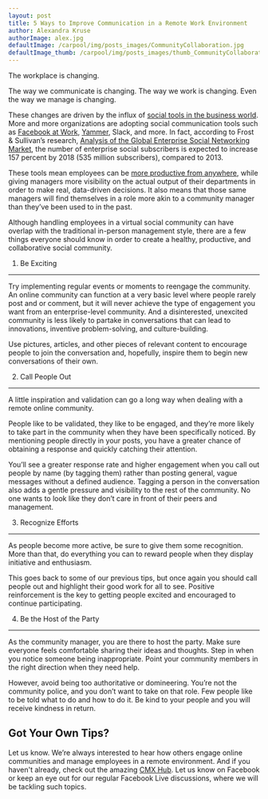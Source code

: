 ```yaml
---
layout: post
title: 5 Ways to Improve Communication in a Remote Work Environment
author: Alexandra Kruse
authorImage: alex.jpg
defaultImage: /carpool/img/posts_images/CommunityCollaboration.jpg
defaultImage_thumb: /carpool/img/posts_images/thumb_CommunityCollaboration.jpg
---
```

The workplace is changing.

The way we communicate is changing. The way we work is changing. Even the way we manage is changing.

<!--more-->

These changes are driven by the influx of [social tools in the business world](http://carpoolagency.com/articles/10-facts-and-stats-that-will-change-your-outlook-on-social-strategies-for-corporate-internal-communications.html). More and more organizations are adopting social communication tools such as [Facebook at Work](http://carpoolagency.com/articles/4-Ways-You-Can-Implement-Facebook-at-Work-to-Enhance-Your-Network-Collaboration.html), [Yammer](http://carpoolagency.com/articles/5-Arguments-Against-Going-Social-and-How-to-Combat-Them.html), Slack, and more. In fact, according to Frost & Sullivan’s research, [Analysis of the Global Enterprise Social Networking Market](http://www.frost.com/c/10077/sublib/display-report.do?id=ND0E-01-00-00-00), the number of enterprise social subscribers is expected to increase 157 percent by 2018 (535 million subscribers), compared to 2013.

These tools mean employees can be [more productive from anywhere](http://carpoolagency.com/articles/How-Employers-Can-Best-Handle-a-Remote-Workforce.html), while giving managers more visibility on the actual output of their departments in order to make real, data-driven decisions. It also means that those same managers will find themselves in a role more akin to a community manager than they’ve been used to in the past. 

Although handling employees in a virtual social community can have overlap with the traditional in-person management style, there are a few things everyone should know in order to create a healthy, productive, and collaborative social community.


1. Be Exciting
--------------


Try implementing regular events or moments to reengage the community. An online community can function at a very basic level where people rarely post and or comment, but it will never achieve the type of engagement you want from an enterprise-level community. And a disinterested, unexcited community is less likely to partake in conversations that can lead to innovations, inventive problem-solving, and culture-building.

Use pictures, articles, and other pieces of relevant content to encourage people to join the conversation and, hopefully, inspire them to begin new conversations of their own.


2. Call People Out
------------------


A little inspiration and validation can go a long way when dealing with a remote online community.

People like to be validated, they like to be engaged, and they’re more likely to take part in the community when they have been specifically noticed. By mentioning people directly in your posts, you have a greater chance of obtaining a response and quickly catching their attention.

You’ll see a greater response rate and higher engagement when you call out people by name (by tagging them) rather than posting general, vague messages without a defined audience. Tagging a person in the conversation also adds a gentle pressure and visibility to the rest of the community. No one wants to look like they don’t care in front of their peers and management. 
 

3. Recognize Efforts
--------------------


As people become more active, be sure to give them some recognition. More than that, do everything you can to reward people when they display initiative and enthusiasm.

This goes back to some of our previous tips, but once again you should call people out and highlight their good work for all to see. Positive reinforcement is the key to getting people excited and encouraged to continue participating.


4.  Be the Host of the Party
----------------------------

As the community manager, you are there to host the party. Make sure everyone feels comfortable sharing their ideas and thoughts. Step in when you notice someone being inappropriate. Point your community members in the right direction when they need help. 

However, avoid being too authoritative or domineering. You’re not the community police, and you don’t want to take on that role. Few people like to be told what to do and how to do it. Be kind to your people and you will receive kindness in return.


Got Your Own Tips?
------------------

Let us know. We’re always interested to hear how others engage online communities and manage employees in a remote environment. And if you haven't already, check out the amazing [CMX Hub](https://www.facebook.com/groups/cmxhub/). Let us know on Facebook or keep an eye out for our regular Facebook Live discussions, where we will be tackling such topics.
